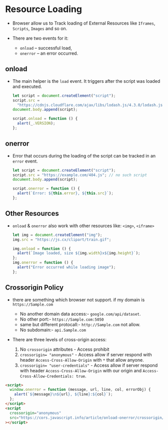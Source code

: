 # Resource Loading

- Browser allow us to Track loading of External Resources like `Iframes`, `Scripts`, `Images` and so on.
- There are two events for it:

  - `onload` – successful load,
  - `onerror` – an error occurred.

## onload

- The main helper is the `load` event. It triggers after the script was loaded and executed.

  ```js
  let script = document.createElement("script");
  script.src =
    "https://cdnjs.cloudflare.com/ajax/libs/lodash.js/4.3.0/lodash.js";
  document.body.append(script);

  script.onload = function () {
    alert(_.VERSION);
  };
  ```

## onerror

- Error that occurs during the loading of the script can be tracked in an `error` event.

  ```js
  let script = document.createElement("script");
  script.src = "https://example.com/404.js"; // no such script
  document.body.append(script);

  script.onerror = function () {
    alert(`Error: ${this.error}, ${this.src}`);
  };
  ```

## Other Resources

- `onload` & `onerror` also work with other resources like: `<img>`, `<iframe>`

  ```js
  let img = document.createElement("img");
  img.src = "https://js.cx/clipart/train.gif";

  img.onload = function () {
    alert(`Image loaded, size ${img.width}x${img.height}`);
  };
  img.onerror = function () {
    alert("Error occurred while loading image");
  };
  ```

## Crossorigin Policy

- there are something which browser not support. if my domain is `https://Sample.com`

  - No another domain data access:- `google.com/api/dataset`.
  - No other port:- `https://Sample.com:5050`
  - same but different protocall:- `http://Sample.com` not allow.
  - No subdomain:- `api.Sample.com`

- There are three levels of cross-origin access:
  1. No `crossorigin` attributes - Access prohibit
  2. `crossorigin= "anonymous"` - Access allow if server respond with header `Access-Cross-Allow-Origin` with `*` that allow anyone.
  3. `crossorigin= "user-credentials"` - Access allow if server respond with header `Access-Cross-Allow-Origin` with our origin and `Access-Cross-Allow-Credentials: true`.

```html
<script>
  window.onerror = function (message, url, line, col, errorObj) {
    alert(`${message}\n${url}, ${line}:${col}`);
  };
</script>
<script
  crossorigin="anonymous"
  src="https://cors.javascript.info/article/onload-onerror/crossorigin/error.js"
></script>
```
